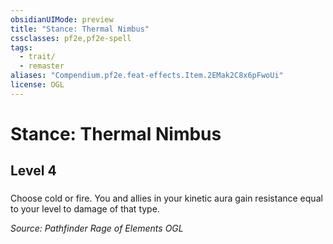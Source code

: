 ```yaml
---
obsidianUIMode: preview
title: "Stance: Thermal Nimbus"
cssclasses: pf2e,pf2e-spell
tags:
  - trait/
  - remaster
aliases: "Compendium.pf2e.feat-effects.Item.2EMak2C8x6pFwoUi"
license: OGL
---
```

# Stance: Thermal Nimbus
## Level 4
### 






Choose cold or fire. You and allies in your kinetic aura gain resistance equal to your level to damage of that type.

*Source: Pathfinder Rage of Elements*
*OGL*